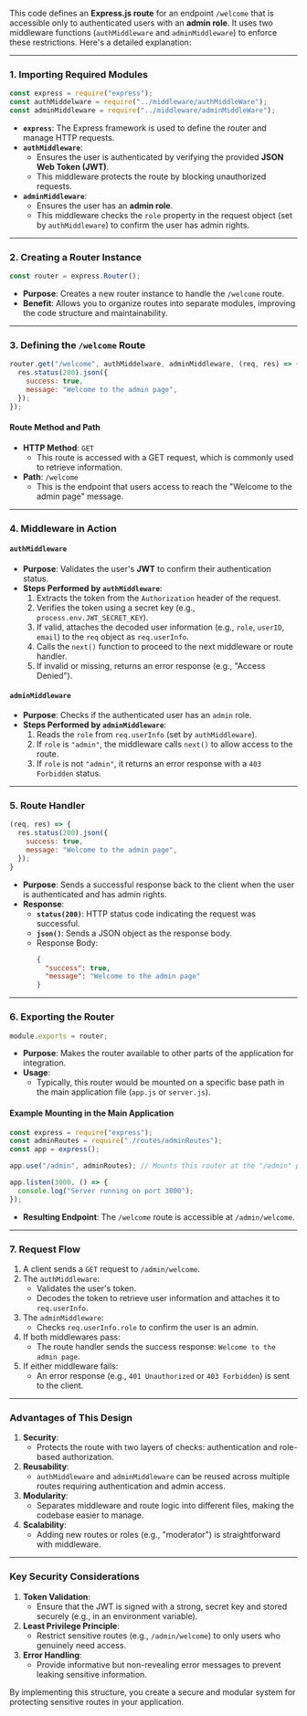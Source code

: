 This code defines an **Express.js route** for an endpoint `/welcome` that is accessible only to authenticated users with an **admin role**. It uses two middleware functions (`authMiddleware` and `adminMiddleware`) to enforce these restrictions. Here's a detailed explanation:

---

### **1. Importing Required Modules**
```javascript
const express = require("express");
const authMiddelware = require("../middleware/authMiddleWare");
const adminMiddleware = require("../middleware/adminMiddleWare");
```

- **`express`**: The Express framework is used to define the router and manage HTTP requests.
- **`authMiddleware`**:
    - Ensures the user is authenticated by verifying the provided **JSON Web Token (JWT)**.
    - This middleware protects the route by blocking unauthorized requests.
- **`adminMiddleware`**:
    - Ensures the user has an **admin role**.
    - This middleware checks the `role` property in the request object (set by `authMiddleware`) to confirm the user has admin rights.

---

### **2. Creating a Router Instance**
```javascript
const router = express.Router();
```
- **Purpose**: Creates a new router instance to handle the `/welcome` route.
- **Benefit**: Allows you to organize routes into separate modules, improving the code structure and maintainability.

---

### **3. Defining the `/welcome` Route**
```javascript
router.get("/welcome", authMiddelware, adminMiddleware, (req, res) => {
  res.status(200).json({
    success: true,
    message: "Welcome to the admin page",
  });
});
```

#### **Route Method and Path**
- **HTTP Method**: `GET`
    - This route is accessed with a GET request, which is commonly used to retrieve information.
- **Path**: `/welcome`
    - This is the endpoint that users access to reach the "Welcome to the admin page" message.

---

### **4. Middleware in Action**

#### **`authMiddleware`**
- **Purpose**: Validates the user's **JWT** to confirm their authentication status.
- **Steps Performed by `authMiddleware`**:
    1. Extracts the token from the `Authorization` header of the request.
    2. Verifies the token using a secret key (e.g., `process.env.JWT_SECRET_KEY`).
    3. If valid, attaches the decoded user information (e.g., `role`, `userID`, `email`) to the `req` object as `req.userInfo`.
    4. Calls the `next()` function to proceed to the next middleware or route handler.
    5. If invalid or missing, returns an error response (e.g., "Access Denied").

#### **`adminMiddleware`**
- **Purpose**: Checks if the authenticated user has an `admin` role.
- **Steps Performed by `adminMiddleware`**:
    1. Reads the `role` from `req.userInfo` (set by `authMiddleware`).
    2. If `role` is `"admin"`, the middleware calls `next()` to allow access to the route.
    3. If `role` is not `"admin"`, it returns an error response with a `403 Forbidden` status.

---

### **5. Route Handler**
```javascript
(req, res) => {
  res.status(200).json({
    success: true,
    message: "Welcome to the admin page",
  });
}
```

- **Purpose**: Sends a successful response back to the client when the user is authenticated and has admin rights.
- **Response**:
    - **`status(200)`**: HTTP status code indicating the request was successful.
    - **`json()`**: Sends a JSON object as the response body.
    - Response Body:
      ```json
      {
        "success": true,
        "message": "Welcome to the admin page"
      }
      ```

---

### **6. Exporting the Router**
```javascript
module.exports = router;
```
- **Purpose**: Makes the router available to other parts of the application for integration.
- **Usage**:
    - Typically, this router would be mounted on a specific base path in the main application file (`app.js` or `server.js`).

#### **Example Mounting in the Main Application**
```javascript
const express = require("express");
const adminRoutes = require("./routes/adminRoutes");
const app = express();

app.use("/admin", adminRoutes); // Mounts this router at the "/admin" path

app.listen(3000, () => {
  console.log("Server running on port 3000");
});
```

- **Resulting Endpoint**: The `/welcome` route is accessible at `/admin/welcome`.

---

### **7. Request Flow**
1. A client sends a `GET` request to `/admin/welcome`.
2. The `authMiddleware`:
    - Validates the user's token.
    - Decodes the token to retrieve user information and attaches it to `req.userInfo`.
3. The `adminMiddleware`:
    - Checks `req.userInfo.role` to confirm the user is an admin.
4. If both middlewares pass:
    - The route handler sends the success response: `Welcome to the admin page`.
5. If either middleware fails:
    - An error response (e.g., `401 Unauthorized` or `403 Forbidden`) is sent to the client.

---

### **Advantages of This Design**
1. **Security**:
    - Protects the route with two layers of checks: authentication and role-based authorization.
2. **Reusability**:
    - `authMiddleware` and `adminMiddleware` can be reused across multiple routes requiring authentication and admin access.
3. **Modularity**:
    - Separates middleware and route logic into different files, making the codebase easier to manage.
4. **Scalability**:
    - Adding new routes or roles (e.g., "moderator") is straightforward with middleware.

---

### **Key Security Considerations**
1. **Token Validation**:
    - Ensure that the JWT is signed with a strong, secret key and stored securely (e.g., in an environment variable).
2. **Least Privilege Principle**:
    - Restrict sensitive routes (e.g., `/admin/welcome`) to only users who genuinely need access.
3. **Error Handling**:
    - Provide informative but non-revealing error messages to prevent leaking sensitive information.

By implementing this structure, you create a secure and modular system for protecting sensitive routes in your application.
